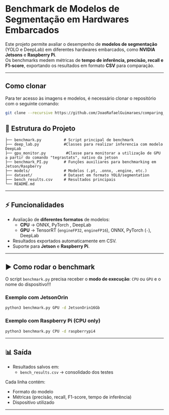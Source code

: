 # Benchmark de Modelos de Segmentação em Hardwares Embarcados  

Este projeto permite avaliar o desempenho de **modelos de segmentação** (YOLO e DeepLab) em diferentes hardwares embarcados, como **NVIDIA Jetsons** e **Raspberry Pi**.  
Os benchmarks medem métricas de **tempo de inferência, precisão, recall e F1-score**, exportando os resultados em formato **CSV** para comparação.  

---

## Como clonar 
Para ter acesso às imagens e modelos, é necessário clonar o repositório com o seguinte comando:

```bash
git clone --recursive https://github.com/JoaoRafaelGuimaraes/comparing_YOLO_jetson.git
```

## 📌 Estrutura do Projeto  

```
├── benchmark.py          # Script principal de benchmark
├── deep_lab.py           #Classes para realizar inferencia com modelo DeepLab
├── gpu_monitor.py         #Classe para monitorar a utilização de GPU a partir do comando "tegrastats", nativo da jetson
├── benchmark_PI.py       # Funções auxiliares para benchmarking em Jetson/Raspberry
├── models/               # Modelos (.pt, .onnx, .engine, etc.)
├── dataset/              # Dataset em formato YOLO/segmentation
├── bench_results.csv     # Resultados principais
└── README.md
```

---

## ⚡ Funcionalidades  

- Avaliação de **diferentes formatos** de modelos:
  - **CPU** → ONNX, PyTorch , DeepLab  
  - **GPU** → TensorRT (`engineFP32`, `engineFP16`), ONNX, PyTorch (`-`), DeepLab  
- Resultados exportados automaticamente em CSV.  
- Suporte para **Jetson** e **Raspberry Pi**.  

---

## ▶️ Como rodar o benchmark  

O script `benchmark.py` precisa receber o **modo de execução**: `CPU` ou `GPU` e o nome do dispositivo!!! 


### Exemplo com JetsonOrin
```bash
python3 benchmark.py GPU -d JetsonOrin16Gb
```

### Exemplo com Raspberry Pi (CPU only)  
```bash
python3 benchmark.py CPU -d raspberrypi4
```

---

## 📊 Saída  

- Resultados salvos em:
  - `bench_results.csv` → consolidado dos testes  

Cada linha contém:
- Formato do modelo  
- Métricas (precisão, recall, F1-score, tempo de inferência)  
- Dispositivo utilizado  

---
